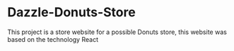 # Dazzle-Donuts-Store
This project is a store website for a possible Donuts store, this website was based on the technology React  
